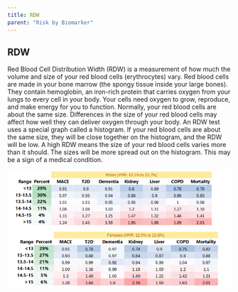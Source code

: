 ```yaml
---
title: RDW
parent: "Risk by Biomarker"
---
```



## RDW


Red Blood Cell Distribution Width (RDW) is a measurement of how much the volume and size of your red blood cells (erythrocytes) vary. Red blood cells are made in your bone marrow (the spongy tissue inside your large bones). They contain hemoglobin, an iron-rich protein that carries oxygen from your lungs to every cell in your body. Your cells need oxygen to grow, reproduce, and make energy for you to function. Normally, your red blood cells are about the same size. Differences in the size of your red blood cells may affect how well they can deliver oxygen through your body. An RDW test uses a special graph called a histogram. If your red blood cells are about the same size, they will be close together on the histogram, and the RDW will be low. A high RDW means the size of your red blood cells varies more than it should. The sizes will be more spread out on the histogram. This may be a sign of a medical condition.


![RDWrr](/assets/images/rr_rdw.png)




